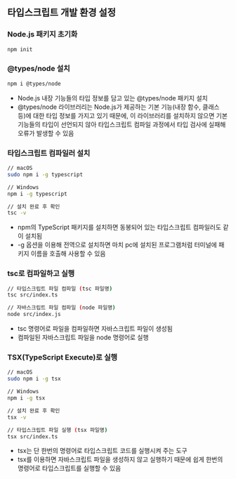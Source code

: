 ## 타입스크립트 개발 환경 설정

### Node.js 패키지 초기화

```bash
npm init
```

### @types/node 설치

```bash
npm i @types/node
```

- Node.js 내장 기능들의 타입 정보를 담고 있는 @types/node 패키지 설치
- @types/node 라이브러리는 Node.js가 제공하는 기본 기능(내장 함수, 클래스 등)에 대한 타입 정보를 가지고 있기 때문에, 이 라이브러리를 설치하지 않으면 기본 기능들의 타입이 선언되지 않아 타입스크립트 컴파일 과정에서 타입 검사에 실패해 오류가 발생할 수 있음

### 타입스크립트 컴파일러 설치

```bash
// macOS
sudo npm i -g typescript

// Windows
npm i -g typescript

// 설치 완료 후 확인
tsc -v
```

- npm의 TypeScript 패키지를 설치하면 동봉되어 있는 타입스크립트 컴파일러도 같이 설치됨
- -g 옵션을 이용해 전역으로 설치하면 마치 pc에 설치된 프로그램처럼 터미널에 패키지 이름을 호출해 사용할 수 있음

### tsc로 컴파일하고 실행

```bash
// 타입스크립트 파일 컴파일 (tsc 파일명)
tsc src/index.ts

// 자바스크립트 파일 컴파일 (node 파일명)
node src/index.js
```

- tsc 명령어로 파일을 컴파일하면 자바스크립트 파일이 생성됨
- 컴파일된 자바스크립트 파일을 node 명령어로 실행

### TSX(TypeScript Execute)로 실행

```bash
// macOS
sudo npm i -g tsx

// Windows
npm i -g tsx

// 설치 완료 후 확인
tsx -v

// 타입스크립트 파일 실행 (tsx 파일명)
tsx src/index.ts
```

- tsx는 단 한번의 명령어로 타입스크립트 코드를 실행시켜 주는 도구
- tsx를 이용하면 자바스크립트 파일을 생성하지 않고 실행하기 때문에 쉽게 한번의 명령어로 타입스크립트를 실행할 수 있음
